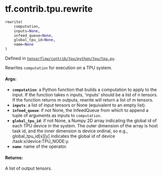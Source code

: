 <div itemscope itemtype="http://developers.google.com/ReferenceObject">
<meta itemprop="name" content="tf.contrib.tpu.rewrite" />
</div>

# tf.contrib.tpu.rewrite

``` python
rewrite(
    computation,
    inputs=None,
    infeed_queue=None,
    global_tpu_id=None,
    name=None
)
```



Defined in [`tensorflow/contrib/tpu/python/tpu/tpu.py`](https://www.tensorflow.org/code/tensorflow/contrib/tpu/python/tpu/tpu.py).

Rewrites `computation` for execution on a TPU system.

#### Args:

* <b>`computation`</b>: a Python function that builds a computation to apply
    to the input. If the function takes n inputs, 'inputs' should be
    a list of n tensors. If the function returns m outputs, rewrite
    will return a list of m tensors.
* <b>`inputs`</b>: a list of input tensors or None (equivalent to an empty list).
* <b>`infeed_queue`</b>: if not None, the InfeedQueue from which to append a tuple
    of arguments as inputs to `computation`.
* <b>`global_tpu_id`</b>: if not None, a Numpy 2D array indicating the global
    id of each TPU device in the system. The outer dimension of the
    array is host task id, and the inner dimension is device ordinal,
    so e.g., global_tpu_id[x][y] indicates the global id of device
    /task:x/device:TPU_NODE:y.
* <b>`name`</b>: name of the operator.

#### Returns:

A list of output tensors.